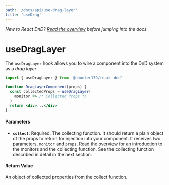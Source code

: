 ```yaml
---
path: '/docs/api/use-drag-layer'
title: 'useDrag'
---
```


<!--alex disable hook -->

_New to React DnD? [Read the overview](/docs/overview) before jumping into the docs._

# useDragLayer

The `useDragLayer` hook allows you to wire a component into the DnD system as a _drag layer_.

```jsx
import { useDragLayer } from '@bhunter179/react-dnd'

function DragLayerComponent(props) {
  const collectedProps = useDragLayer(
    monitor => /* Collected Props */
  )
  return <div>...</div>
}
```

#### Parameters

- **`collect`**: Required. The collecting function. It should return a plain object of the props to return for injection into your component. It receives two parameters, `monitor` and `props`. Read the [overview](/docs/overview) for an introduction to the monitors and the collecting function. See the collecting function described in detail in the next section.

#### Return Value

An object of collected properties from the collect function.
